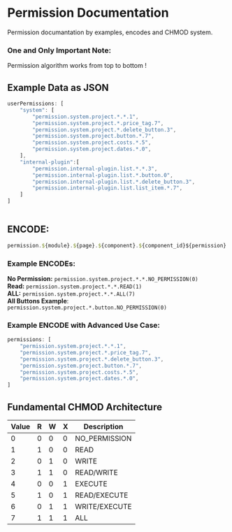 
# Permission Documentation

  Permission documantation by examples, encodes and CHMOD system.
  
 ### **One and Only Important Note:** 
 Permission algorithm works from top to bottom !

## Example Data as JSON 
```js
userPermissions: [
    "system": [
        "permission.system.project.*.*.1",
        "permission.system.project.*.price_tag.7",
        "permission.system.project.*.delete_button.3",
        "permission.system.project.button.*.7",
        "permission.system.project.costs.*.5",
        "permission.system.project.dates.*.0",
    ],
    "internal-plugin":[
        "permission.internal-plugin.list.*.*.3",
        "permission.internal-plugin.list.*.button.0",
        "permission.internal-plugin.list.*.delete_button.3",
        "permission.internal-plugin.list.list_item.*.7",
    ]
]
  
```
## ENCODE: 

```js
permission.${module}.${page}.${component}.${component_id}${permission}
```

### Example ENCODEs: 


**No Permission:** ```permission.system.project.*.*.NO_PERMISSION(0)```
</br>
**Read:** ```permission.system.project.*.*.READ(1)```
</br>
**ALL:** ```permission.system.project.*.*.ALL(7)```
</br>
**All Buttons Example**: ```permission.system.project.*.button.NO_PERMISSION(0)```
</br>


### Example ENCODE with Advanced Use Case: 

```js
permissions: [
    "permission.system.project.*.*.1",
    "permission.system.project.*.price_tag.7",
    "permission.system.project.*.delete_button.3",
    "permission.system.project.button.*.7",
    "permission.system.project.costs.*.5",
    "permission.system.project.dates.*.0",
]
```

## Fundamental CHMOD Architecture


| Value | R   | W   | X   | Description   |
| ----- | --- | --- | --- | ------------- |
| 0     | 0   | 0   | 0   | NO_PERMISSION |
| 1     | 1   | 0   | 0   | READ          |
| 2     | 0   | 1   | 0   | WRITE         |
| 3     | 1   | 1   | 0   | READ/WRITE    |
| 4     | 0   | 0   | 1   | EXECUTE       |
| 5     | 1   | 0   | 1   | READ/EXECUTE  |
| 6     | 0   | 1   | 1   | WRITE/EXECUTE |
| 7     | 1   | 1   | 1   | ALL           |

